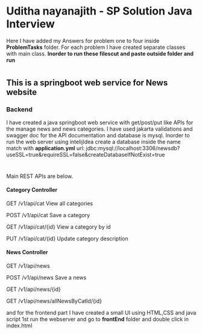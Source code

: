 # Uditha nayanajith - SP Solution Java Interview
Here I have added my Answers for problem one to four inside  **ProblemTasks** folder.
For each problem I have created separate classes with main class.
**Inorder to run these filescut and paste outside folder and run**

#

## This is a springboot web service for News website

### Backend 
I have created a java springboot 
web service with get/post/put like APIs for the manage news and news categories.
I have used jakarta validations and swagger doc for the API documentation and database is mysql.
Inorder to run the web server using intelijIdea create a database inside the name match with **application.yml**
url: jdbc:mysql://localhost:3306/newsdb?useSSL=true&requireSSL=false&createDatabaseIfNotExist=true

#
Main REST APIs are below.

#### Category Controller
GET
/v1/api/cat
View all categories

POST
/v1/api/cat
Save a category

GET
/v1/api/cat/{id}
View a category by id

PUT
/v1/api/cat/{id}
Update category description

#### News Controller

GET
/v1/api/news

POST
/v1/api/news
Save a news

GET
/v1/api/news/{id}

GET
/v1/api/news/allNewsByCatId/{id}

and for the frontend part I have created a small UI using HTML,CSS and java script
1st run the webserver and go to **frontEnd** folder and double click in index.html